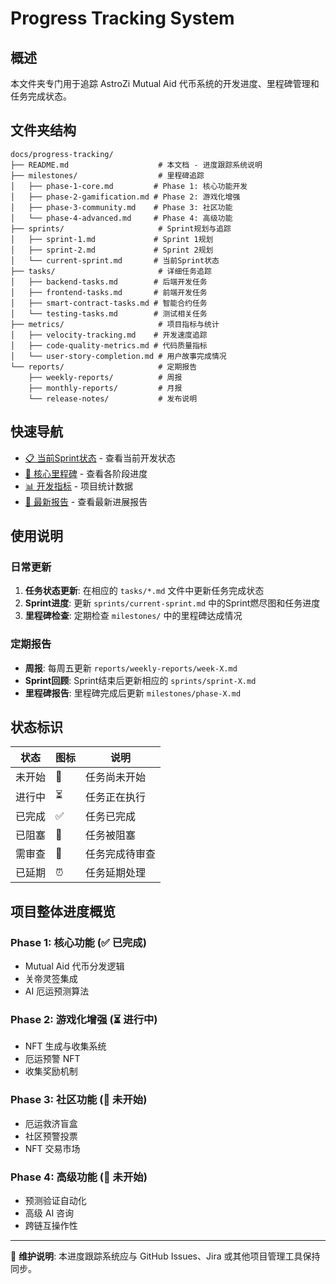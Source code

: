 # Progress Tracking System

## 概述

本文件夹专门用于追踪 AstroZi Mutual Aid 代币系统的开发进度、里程碑管理和任务完成状态。

## 文件夹结构

```
docs/progress-tracking/
├── README.md                    # 本文档 - 进度跟踪系统说明
├── milestones/                  # 里程碑追踪
│   ├── phase-1-core.md         # Phase 1: 核心功能开发
│   ├── phase-2-gamification.md # Phase 2: 游戏化增强
│   ├── phase-3-community.md    # Phase 3: 社区功能
│   └── phase-4-advanced.md     # Phase 4: 高级功能
├── sprints/                     # Sprint规划与追踪
│   ├── sprint-1.md             # Sprint 1规划
│   ├── sprint-2.md             # Sprint 2规划
│   └── current-sprint.md       # 当前Sprint状态
├── tasks/                       # 详细任务追踪
│   ├── backend-tasks.md        # 后端开发任务
│   ├── frontend-tasks.md       # 前端开发任务
│   ├── smart-contract-tasks.md # 智能合约任务
│   └── testing-tasks.md        # 测试相关任务
├── metrics/                     # 项目指标与统计
│   ├── velocity-tracking.md    # 开发速度追踪
│   ├── code-quality-metrics.md # 代码质量指标
│   └── user-story-completion.md # 用户故事完成情况
└── reports/                     # 定期报告
    ├── weekly-reports/          # 周报
    ├── monthly-reports/         # 月报
    └── release-notes/           # 发布说明
```

## 快速导航

- [📋 当前Sprint状态](./sprints/current-sprint.md) - 查看当前开发状态
- [🎯 核心里程碑](./milestones/) - 查看各阶段进度
- [📊 开发指标](./metrics/) - 项目统计数据
- [📝 最新报告](./reports/weekly-reports/) - 查看最新进展报告

## 使用说明

### 日常更新
1. **任务状态更新**: 在相应的 `tasks/*.md` 文件中更新任务完成状态
2. **Sprint进度**: 更新 `sprints/current-sprint.md` 中的Sprint燃尽图和任务进度
3. **里程碑检查**: 定期检查 `milestones/` 中的里程碑达成情况

### 定期报告
- **周报**: 每周五更新 `reports/weekly-reports/week-X.md`
- **Sprint回顾**: Sprint结束后更新相应的 `sprints/sprint-X.md`
- **里程碑报告**: 里程碑完成后更新 `milestones/phase-X.md`

## 状态标识

| 状态 | 图标 | 说明 |
|------|------|------|
| 未开始 | 🔲 | 任务尚未开始 |
| 进行中 | ⏳ | 任务正在执行 |
| 已完成 | ✅ | 任务已完成 |
| 已阻塞 | 🚫 | 任务被阻塞 |
| 需审查 | 👀 | 任务完成待审查 |
| 已延期 | ⏰ | 任务延期处理 |

## 项目整体进度概览

### Phase 1: 核心功能 (✅ 已完成)
- Mutual Aid 代币分发逻辑
- 关帝灵签集成
- AI 厄运预测算法

### Phase 2: 游戏化增强 (⏳ 进行中)
- NFT 生成与收集系统
- 厄运预警 NFT
- 收集奖励机制

### Phase 3: 社区功能 (🔲 未开始)
- 厄运救济盲盒
- 社区预警投票
- NFT 交易市场

### Phase 4: 高级功能 (🔲 未开始)
- 预测验证自动化
- 高级 AI 咨询
- 跨链互操作性

---

📝 **维护说明**: 本进度跟踪系统应与 GitHub Issues、Jira 或其他项目管理工具保持同步。